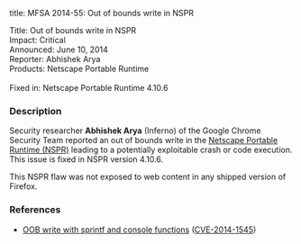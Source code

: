 title: MFSA 2014-55: Out of bounds write in NSPR

<p>
<span class="label">Title:</span>      Out of bounds write in NSPR<br/>
<span class="label">Impact:</span>     Critical<br/>
<span class="label">Announced:</span>  June 10, 2014<br/>
<span class="label">Reporter:</span>   Abhishek Arya<br/>
<span class="label">Products:</span>   Netscape Portable Runtime<br/>
<br/>
<span class="label">Fixed in:</span>   Netscape Portable Runtime 4.10.6<br/>
</p>


<h3>Description</h3>

<p>Security researcher <strong>Abhishek Arya</strong> (Inferno) of the Google
Chrome Security Team reported an out of bounds write in the 
<a href="https://developer.mozilla.org/en-US/docs/Mozilla/Projects/NSPR">Netscape 
Portable Runtime (NSPR)</a> leading to a potentially exploitable crash or code
execution. This issue is fixed in NSPR version 4.10.6.
</p>

<p class="note">This NSPR flaw was not exposed to web content in any shipped version of Firefox.</p>

<h3>References</h3>

<ul>
  <li><a href="https://bugzilla.mozilla.org/show_bug.cgi?id=1018783">
       OOB write with sprintf and console functions</a> (<a href="http://cve.mitre.org/cgi-bin/cvename.cgi?name=CVE-2014-1545" class="ex-ref">CVE-2014-1545</a>)</li>
</ul>




